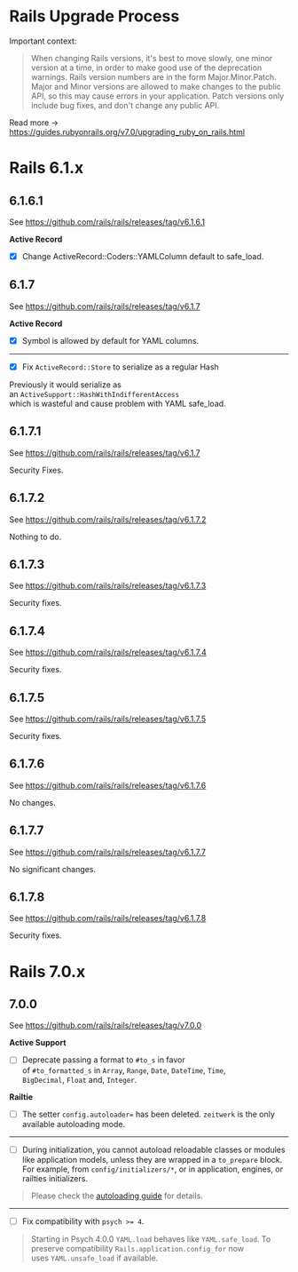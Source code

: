 # Rails Upgrade Process

Important context:

> When changing Rails versions, it's best to move slowly, one minor version at a time, in order to make good use of the deprecation warnings. Rails version numbers are in the form Major.Minor.Patch. Major and Minor versions are allowed to make changes to the public API, so this may cause errors in your application. Patch versions only include bug fixes, and don't change any public API.

Read more -> https://guides.rubyonrails.org/v7.0/upgrading_ruby_on_rails.html

# Rails 6.1.x

## 6.1.6.1

See https://github.com/rails/rails/releases/tag/v6.1.6.1

**Active Record**

- [x] Change ActiveRecord::Coders::YAMLColumn default to safe_load.

## 6.1.7

See https://github.com/rails/rails/releases/tag/v6.1.7

**Active Record**

- [x] Symbol is allowed by default for YAML columns.

---

- [x] Fix `ActiveRecord::Store` to serialize as a regular Hash

Previously it would serialize as an `ActiveSupport::HashWithIndifferentAccess`  
which is wasteful and cause problem with YAML safe_load.

## 6.1.7.1

See https://github.com/rails/rails/releases/tag/v6.1.7

Security Fixes.

## 6.1.7.2

See https://github.com/rails/rails/releases/tag/v6.1.7.2

Nothing to do.

## 6.1.7.3

See https://github.com/rails/rails/releases/tag/v6.1.7.3

Security fixes.

## 6.1.7.4

See https://github.com/rails/rails/releases/tag/v6.1.7.4

Security fixes.

## 6.1.7.5

See https://github.com/rails/rails/releases/tag/v6.1.7.5

Security fixes.

## 6.1.7.6

See https://github.com/rails/rails/releases/tag/v6.1.7.6

No changes.

## 6.1.7.7

See https://github.com/rails/rails/releases/tag/v6.1.7.7

No significant changes.

## 6.1.7.8

See https://github.com/rails/rails/releases/tag/v6.1.7.8

Security fixes.

# Rails 7.0.x

## 7.0.0

See https://github.com/rails/rails/releases/tag/v7.0.0

**Active Support**

- [ ] Deprecate passing a format to `#to_s` in favor of `#to_formatted_s` in `Array`, `Range`, `Date`, `DateTime`, `Time`,  
`BigDecimal`, `Float` and, `Integer`.

**Railtie**

- [ ] The setter `config.autoloader=` has been deleted. `zeitwerk` is the only  
available autoloading mode.

---

- [ ] During initialization, you cannot autoload reloadable classes or modules  
like application models, unless they are wrapped in a `to_prepare` block.  
For example, from `config/initializers/*`, or in application, engines, or  
railties initializers.

> Please check the [autoloading  guide](https://guides.rubyonrails.org/v7.0/autoloading_and_reloading_constants.html#autoloading-when-the-application-boots) for details.

---

- [ ] Fix compatibility with `psych >= 4`.

> Starting in Psych 4.0.0 `YAML.load` behaves like `YAML.safe_load`. To preserve compatibility  `Rails.application.config_for` now uses `YAML.unsafe_load` if available.